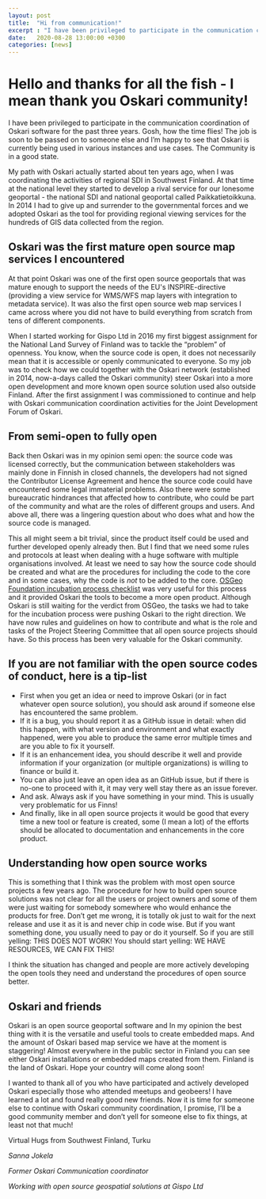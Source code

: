 ```yaml
---
layout: post
title:  "Hi from communication!"
excerpt : "I have been privileged to participate in the communication coordination of Oskari software for the past three years. Gosh, how the time flies!"
date:   2020-08-28 13:00:00 +0300
categories: [news]
---
```



# Hello and thanks for all the fish - I mean thank you Oskari community!

I have been privileged to participate in the communication coordination of Oskari software for the past three years. Gosh, how the time flies! 
The job is soon to be passed on to someone else and I’m happy to see that Oskari is currently being used in various instances and use cases. The Community is in a good state.

My path with Oskari actually started about ten years ago, when I was coordinating the activities of regional SDI in Southwest Finland. 
At that time at the national level they started to develop a rival service for our lonesome geoportal  - the national SDI and national geoportal called Paikkatietoikkuna. 
In 2014 I had to give up and surrender to the governmental forces and we adopted Oskari as the tool for providing regional viewing services for the hundreds of GIS data collected from the region. 

## Oskari was the first mature open source map services I encountered

At that point Oskari was one of the first open source geoportals that was mature enough to support the needs of the EU's INSPIRE-directive (providing a view service for WMS/WFS map layers with integration to metadata service).
It was also the first open source web map services I came across where you did not have to build everything from scratch from tens of different components. 

When I started working for Gispo Ltd in 2016 my first biggest assignment for the National Land Survey of Finland was to tackle the “problem” of openness. 
You know, when the source code is open, it does not necessarily mean that it is accessible or openly communicated to everyone. 
So my job was to check how we could together with the Oskari network (established in 2014, now-a-days called the Oskari community) steer Oskari into a more open development 
and more known open source solution used also outside Finland. After the first assignment I was commissioned to continue and help with Oskari communication coordination activities for the Joint Development Forum of Oskari.

## From semi-open to fully open

Back then Oskari was in my opinion semi open: the source code was licensed correctly, but the communication between stakeholders was mainly done in Finnish in closed channels, 
the developers had not signed the Contributor License Agreement and hence the source code could have encountered some legal immaterial problems. 
Also there were some bureaucratic hindrances that affected how to contribute, who could be part of the community and what are the roles of different groups and users. 
And above all, there was a lingering question about who does what and how the source code is managed.

This all might seem a bit trivial, since the product itself could be used and further developed openly already then. 
But I find that we need some rules and protocols at least when dealing with a huge software with multiple organisations involved. 
At least we need to say how the source code should be created and what are the procedures for including the code to the core and in some cases, why the code is _not_ to be added to the core. 
[OSGeo Foundation incubation process checklist](https://wiki.osgeo.org/wiki/Incubation_Committee) was very useful for this process and it provided Oskari the tools to become a more open product. 
Although Oskari is still waiting for the verdict from OSGeo, the tasks we had to take for the incubation process were pushing Oskari to the right direction. 
We have now rules and guidelines on how to contribute and what is the role and tasks of the Project Steering Committee that all open source projects should have. 
So this process has been very valuable for the Oskari community. 

## If you are not familiar with the open source codes of conduct, here is a tip-list

- First when you get an idea or need to improve Oskari (or in fact whatever open source solution), you should ask around if someone else has encountered the same problem. 
- If it is a bug, you should report it as a GitHub issue in detail: when did this happen, with what version and environment and what exactly happened, were you able to produce the same error multiple times and are you able to fix it yourself. 
- If it is an enhancement idea, you should describe it well and provide information if your organization (or multiple organizations) is willing to finance or build it.
- You can also just leave an open idea as an GitHub issue, but if there is no-one to proceed with it, it may very well stay there as an issue forever. 
- And ask. Always ask if you have something in your mind. This is usually very problematic for us Finns! 
- And finally, like in all open source projects it would be good that every time a new tool or feature is created, some (I mean a lot) of the efforts should be allocated to documentation and enhancements in the core product. 

## Understanding how open source works

This is something that I think was the problem with most open source projects a few years ago. The procedure for how to build open source solutions was not clear for all the users or project owners and some of them were just waiting for somebody somewhere who would enhance the products for free. Don’t get me wrong, it is totally ok just to wait for the next release and use it as it is and never chip in code wise. But if you want something done, you usually need to pay or do it yourself. So if you are still yelling: THIS DOES NOT WORK! You should start yelling: WE HAVE RESOURCES, WE CAN FIX THIS! 

I think the situation has changed and people are more actively developing the open tools they need and understand the procedures of open source better.

## Oskari and friends

Oskari is an open source geoportal software and In my opinion the best thing with it is the versatile and useful tools to create embedded maps. And the amount of Oskari based map service we have at the moment is staggering! Almost everywhere in the public sector in Finland you can see either Oskari installations or embedded maps created from them. Finland is the land of Oskari. Hope your country will come along soon!

I wanted to thank all of you who have participated and actively developed Oskari especially those who attended meetups and geobeers! I have learned a lot and found really good new friends. Now it is time for someone else to continue with Oskari community coordination, I promise, I’ll be a good community member and don’t yell for someone else to fix things, at least not that much!

Virtual Hugs from Southwest Finland, Turku

*Sanna Jokela*

*Former Oskari Communication coordinator*

*Working with open source geospatial solutions at Gispo Ltd*